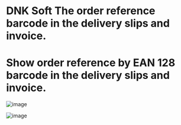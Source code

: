 # DNK Soft The order reference barcode in the delivery slips and invoice.
# Show order reference by EAN 128 barcode in the delivery slips and invoice.

![image](https://github.com/dnkhack/dnkpdforderbarcode/assets/35419462/940459d3-e244-48f8-8335-216edaf7b322)

![image](https://github.com/dnkhack/dnkpdforderbarcode/assets/35419462/3fd9da2a-d9e6-48bf-9194-5fe4bb054bf8)
